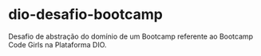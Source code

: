# dio-desafio-bootcamp
Desafio de abstração do domínio de um Bootcamp referente ao Bootcamp Code Girls na Plataforma DIO.

